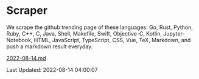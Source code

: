 # Scraper

We scrape the github trending page of these languages: Go, Rust, Python, Ruby, C++, C, Java, Shell, Makefile, Swift, Objective-C, Kotlin, Jupyter-Notebook, HTML, JavaScript, TypeScript, CSS, Vue, TeX, Markdown, and push a markdown result everyday.

[2022-08-14.md](https://github.com/yangwenmai/github-trending-backup/blob/master/2022-08-14.md)

Last Updated: 2022-08-14 04:00:07